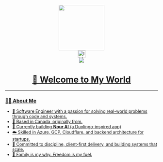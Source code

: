 <div align="center">
  <img height="150" src="https://media.giphy.com/media/M9gbBd9nbDrOTu1Mqx/giphy.gif" />
</div>

<div align="center">
  <a href="https://linkedin.com/in/elshoubky-m">
    <img src="https://img.shields.io/static/v1?message=LinkedIn&logo=linkedin&label=&color=0077B5&logoColor=white&labelColor=&style=for-the-badge" height="25" alt="linkedin logo" />
</div>

<div align="center">
  <img src="https://visitor-badge.laobi.icu/badge?page_id=107329791" />
</div>

<h1 align="center">👋 Welcome to My World</h1>

---

### 👨‍💻 About Me

- 🧠 Software Engineer with a passion for solving real-world problems through code and systems.
- 📍 Based in Canada, originally from.
- 🚀 Currently building **Nour AI** (a Duolingo-inspired app)
- ☁️ Skilled in Azure, GCP, Cloudflare, and backend architecture for startups.
- 🧱 Committed to discipline, client-first delivery, and building systems that scale.
- 🧭 Family is my why. Freedom is my fuel.


